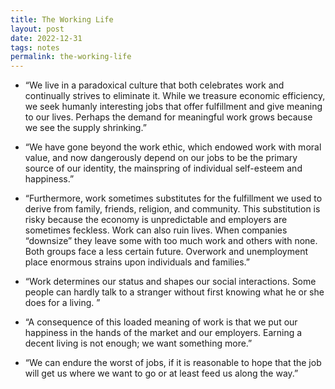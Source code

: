 ```yaml
---
title: The Working Life
layout: post
date: 2022-12-31
tags: notes
permalink: the-working-life
---
```

<ul><li><p class="body"><span>“We live in a paradoxical culture that both celebrates work and continually strives to eliminate it. While we treasure economic efficiency, we seek humanly interesting jobs that offer fulfillment and give meaning to our lives. Perhaps the demand for meaningful work grows because we see the supply shrinking.”</span></p></li><li><p class="body"><span>“We have gone beyond the work ethic, which endowed work with moral value, and now dangerously depend on our jobs to be the primary source of our identity, the mainspring of individual self-esteem and happiness.”</span></p></li><li><p class="body"><span>“Furthermore, work sometimes substitutes for the fulfillment we used to derive from family, friends, religion, and community. This substitution is risky because the economy is unpredictable and employers are sometimes feckless. Work can also ruin lives. When companies “downsize” they leave some with too much work and others with none. Both groups face a less certain future. Overwork and unemployment place enormous strains upon individuals and families.”</span></p></li><li><p class="body"><span>“Work determines our status and shapes our social interactions. Some people can hardly talk to a stranger without first knowing what he or she does for a living. ”</span></p></li><li><p class="body"><span>“A consequence of this loaded meaning of work is that we put our happiness in the hands of the market and our employers. Earning a decent living is not enough; we want something more.”</span></p></li><li><p class="body"><span>“We can endure the worst of jobs, if it is reasonable to hope that the job will get us where we want to go or at least feed us along the way.”</span></p></li></ul>